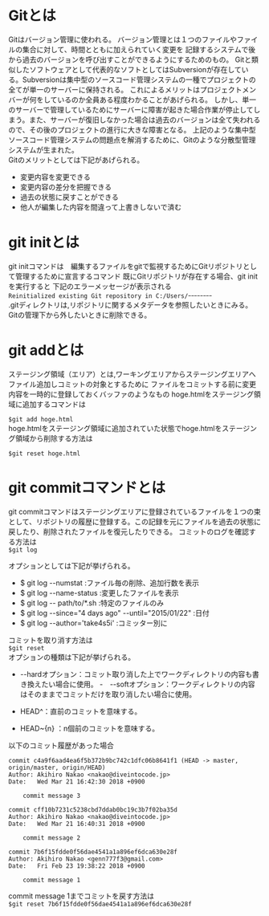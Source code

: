 # Gitとは

Gitはバージョン管理に使われる。
バージョン管理とは１つのファイルやファイルの集合に対して、時間とともに加えられていく変更を
記録するシステムで後から過去のバージョンを呼び出すことができるようにするためのもの。
Gitと類似したソフトウェアとして代表的なソフトとしてはSubversionが存在している。Subversionは集中型のソースコード管理システムの一種でプロジェクトの全てが単一のサーバーに保持される。
これによるメリットはプロジェクトメンバーが何をしているのか全員ある程度わかることがあげられる。
しかし、単一のサーバーで管理しているためにサーバーに障害が起きた場合作業が停止してしまう。また、サーバーが復旧しなかった場合は過去のバージョンは全て失われるので、その後のプロジェクトの進行に大きな障害となる。
上記のような集中型ソースコード管理システムの問題点を解消するために、Gitのような分散型管理システムが生まれた。  
Gitのメリットとしては下記があげられる。
- 変更内容を変更できる
- 変更内容の差分を把握できる
- 過去の状態に戻すことができる
- 他人が編集した内容を間違って上書きしないで済む  

# git initとは

git initコマンドは　編集するファイルをgitで監視するためにGitリポジトリとして管理するために宣言するコマンド
既にGitリポジトリが存在する場合、git initを実行すると
下記のエラーメッセージが表示される  
```Reinitialized existing Git repository in C:/Users/ｰｰｰｰｰｰｰｰ```  
.gitディレクトリは,リポジトリに関するメタデータを参照したいときにみる。
Gitの管理下から外したいときに削除できる。

# git addとは


ステージング領域（エリア）とは,ワーキングエリアからステージングエリアへファイル追加しコミットの対象とするために
ファイルをコミットする前に変更内容を一時的に登録しておくバッファのようなもの
hoge.htmlをステージング領域に追加するコマンドは

```$git add hoge.html```  
hoge.htmlをステージング領域に追加されていた状態でhoge.htmlをステージング領域から削除する方法は

```$git reset hoge.html```


# git commitコマンドとは

git commitコマンドはステージングエリアに登録されているファイルを１つの束として、リポジトリの履歴に登録する。この記録を元にファイルを過去の状態に戻したり、削除されたファイルを復元したりできる。
コミットのログを確認する方法は    
```$git log```   

オプションとしては下記が挙げられる。  
- $ git log --numstat :ファイル毎の削除、追加行数を表示
- $ git log --name-status :変更したファイルを表示
- $ git log -- path/to/*.sh :特定のファイルのみ
- $ git log --since="4 days ago" --until="2015/01/22" :日付
- $ git log --author='take4s5i' :コミッター別に

コミットを取り消す方法は  
```$git reset```  
オプションの種類は下記が挙げられる。  
- --hardオプション：コミット取り消した上でワークディレクトリの内容も書き換えたい場合に使用。
-　--softオプション：ワークディレクトリの内容はそのままでコミットだけを取り消したい場合に使用。

- HEAD^：直前のコミットを意味する。

- HEAD~{n} ：n個前のコミットを意味する。


以下のコミット履歴があった場合  
```
commit c4a9f6aad4ea6f5b372b9bc742c1dfc06b8641f1 (HEAD -> master, origin/master, origin/HEAD)
Author: Akihiro Nakao <nakao@diveintocode.jp>
Date:   Wed Mar 21 16:42:30 2018 +0900

    commit message 3

commit cff10b7231c5238cbd7ddab0bc19c3b7f02ba35d
Author: Akihiro Nakao <nakao@diveintocode.jp>
Date:   Wed Mar 21 16:40:31 2018 +0900

    commit message 2

commit 7b6f15fdde0f56dae4541a1a896ef6dca630e28f
Author: Akihiro Nakao <genn777f3@gmail.com>
Date:   Fri Feb 23 19:38:22 2018 +0900

    commit message 1  

```  
commit message 1までコミットを戻す方法は    
```$git reset 7b6f15fdde0f56dae4541a1a896ef6dca630e28f```
